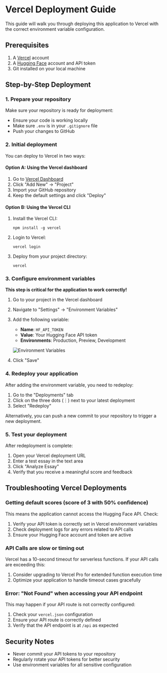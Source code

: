 # Vercel Deployment Guide

This guide will walk you through deploying this application to Vercel with the correct environment variable configuration.

## Prerequisites

1. A [Vercel](https://vercel.com) account
2. A [Hugging Face](https://huggingface.co) account and API token
3. Git installed on your local machine

## Step-by-Step Deployment

### 1. Prepare your repository

Make sure your repository is ready for deployment:
- Ensure your code is working locally
- Make sure `.env` is in your `.gitignore` file
- Push your changes to GitHub

### 2. Initial deployment

You can deploy to Vercel in two ways:

#### Option A: Using the Vercel dashboard

1. Go to [Vercel Dashboard](https://vercel.com/dashboard)
2. Click "Add New" → "Project"
3. Import your GitHub repository
4. Keep the default settings and click "Deploy"

#### Option B: Using the Vercel CLI

1. Install the Vercel CLI:
   ```
   npm install -g vercel
   ```

2. Login to Vercel:
   ```
   vercel login
   ```

3. Deploy from your project directory:
   ```
   vercel
   ```

### 3. Configure environment variables

**This step is critical for the application to work correctly!**

1. Go to your project in the Vercel dashboard
2. Navigate to "Settings" → "Environment Variables"
3. Add the following variable:
   - **Name**: `HF_API_TOKEN`
   - **Value**: Your Hugging Face API token
   - **Environments**: Production, Preview, Development

   ![Environment Variables](https://vercel.com/docs/storage/images/env-vars-dashboard.png)

4. Click "Save"

### 4. Redeploy your application

After adding the environment variable, you need to redeploy:

1. Go to the "Deployments" tab
2. Click on the three dots (⋮) next to your latest deployment
3. Select "Redeploy"

Alternatively, you can push a new commit to your repository to trigger a new deployment.

### 5. Test your deployment

After redeployment is complete:

1. Open your Vercel deployment URL
2. Enter a test essay in the text area
3. Click "Analyze Essay"
4. Verify that you receive a meaningful score and feedback

## Troubleshooting Vercel Deployments

### Getting default scores (score of 3 with 50% confidence)

This means the application cannot access the Hugging Face API. Check:

1. Verify your API token is correctly set in Vercel environment variables
2. Check deployment logs for any errors related to API calls
3. Ensure your Hugging Face account and token are active

### API Calls are slow or timing out

Vercel has a 10-second timeout for serverless functions. If your API calls are exceeding this:

1. Consider upgrading to Vercel Pro for extended function execution time
2. Optimize your application to handle timeout cases gracefully

### Error: "Not Found" when accessing your API endpoint

This may happen if your API route is not correctly configured:

1. Check your `vercel.json` configuration
2. Ensure your API route is correctly defined
3. Verify that the API endpoint is at `/api` as expected

## Security Notes

- Never commit your API tokens to your repository
- Regularly rotate your API tokens for better security
- Use environment variables for all sensitive configuration 